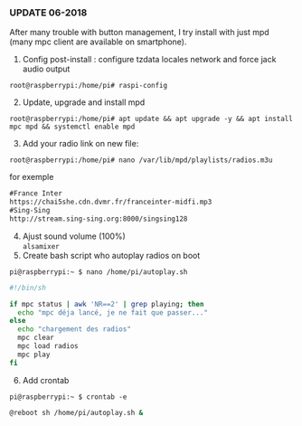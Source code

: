 ### UPDATE 06-2018
After many trouble with button management, I try install with just mpd (many mpc client are available on smartphone).

1. Config post-install : configure tzdata locales network and force jack audio output
```console
root@raspberrypi:/home/pi# raspi-config
```
2. Update, upgrade and install mpd
```console
root@raspberrypi:/home/pi# apt update && apt upgrade -y && apt install mpc mpd && systemctl enable mpd
```
3. Add your radio link on new file:
```console
root@raspberrypi:/home/pi# nano /var/lib/mpd/playlists/radios.m3u
```
for exemple
```txt
#France Inter
https://chai5she.cdn.dvmr.fr/franceinter-midfi.mp3
#Sing-Sing
http://stream.sing-sing.org:8000/singsing128
```
4. Ajust sound volume (100%)<br/>
`alsamixer`
5. Create bash script who autoplay radios on boot
```console
pi@raspberrypi:~ $ nano /home/pi/autoplay.sh
```
```bash
#!/bin/sh

if mpc status | awk 'NR==2' | grep playing; then
  echo "mpc déja lancé, je ne fait que passer..."
else
  echo "chargement des radios"
  mpc clear
  mpc load radios
  mpc play
fi
```
6. Add crontab
```console
pi@raspberrypi:~ $ crontab -e
```
```bash
@reboot sh /home/pi/autoplay.sh &
```
